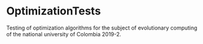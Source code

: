 # OptimizationTests
Testing of optimization algorithms for the subject of evolutionary computing of the national university of Colombia 2019-2.

